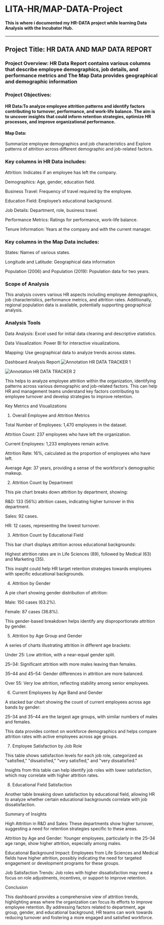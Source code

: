 # LITA-HR/MAP-DATA-Project
#### This is where i documented my HR-DATA project while learning Data Analysis with the Incubator Hub.
---

## Project Title: HR DATA AND MAP DATA REPORT

### Project  Overview: HR Data Report contains various columns that describe employee demographics, job details, and performance metrics and The Map Data provides geographical and demographic information

### Project Objectives: 
#### HR Data:To analyze employee attrition patterns and identify factors contributing to turnover, performance, and work-life balance. The aim is to uncover insights that could inform retention strategies, optimize HR processes, and improve organizational performance.

#### Map Data: 
Summarize employee demographics and job characteristics and Explore patterns of attrition across different demographic and job-related factors.


### Key columns in HR Data includes:

Attrition: Indicates if an employee has left the company.

Demographics: Age, gender, education field.

Business Travel: Frequency of travel required by the employee.

Education Field: Employee’s educational background.

Job Details: Department, role, business travel.

Performance Metrics: Ratings for performance, work-life balance.

Tenure Information: Years at the company and with the current manager.



### Key columns in the Map Data includes:

States: Names of various states.

Longitude and Latitude: Geographical data information 

Population (2006) and Population (2019): Population data for two years. 


### Scope of Analysis 
This analysis covers various HR aspects including employee demographics, job characteristics, performance metrics, and attrition rates. Additionally, regional population data is available, potentially supporting geographical analysis.


### Analysis Tools

Data Analysis: Excel used for initial data cleaning and descriptive statistics.

Data Visualization: Power BI for interactive visualizations.

Mapping: Use geographical data to analyze trends across states.


Dashboard Analysis Report
![Annotation HR DATA TRACKER 1](https://github.com/user-attachments/assets/061bf037-7ba2-4896-8887-9eeb7c23628c)

![Annotation HR DATA TRACKER 2](https://github.com/user-attachments/assets/2b6f66fb-55df-4c9a-9af3-a2967f20f6f6)






This helps to analyze employee attrition within the organization, identifying patterns across various demographic and job-related factors. This can help HR and management teams understand key factors contributing to employee turnover and develop strategies to improve retention.

Key Metrics and Visualizations

1. Overall Employee and Attrition Metrics

Total Number of Employees: 1,470 employees in the dataset.

Attrition Count: 237 employees who have left the organization.

Current Employees: 1,233 employees remain active.

Attrition Rate: 16%, calculated as the proportion of employees who have left.

Average Age: 37 years, providing a sense of the workforce's demographic makeup.



2. Attrition Count by Department

This pie chart breaks down attrition by department, showing:

R&D: 133 (56%) attrition cases, indicating higher turnover in this department.

Sales: 92 cases.

HR: 12 cases, representing the lowest turnover.




3. Attrition Count by Educational Field

This bar chart displays attrition across educational backgrounds:

Highest attrition rates are in Life Sciences (89), followed by Medical (63) and Marketing (35).

This insight could help HR target retention strategies towards employees with specific educational backgrounds.




4. Attrition by Gender

A pie chart showing gender distribution of attrition:

Male: 150 cases (63.2%).

Female: 87 cases (36.8%).


This gender-based breakdown helps identify any disproportionate attrition by gender.



5. Attrition by Age Group and Gender

A series of charts illustrating attrition in different age brackets:

Under 25: Low attrition, with a near-equal gender split.

25–34: Significant attrition with more males leaving than females.

35–44 and 45–54: Gender differences in attrition are more balanced.

Over 55: Very low attrition, reflecting stability among senior employees.




6. Current Employees by Age Band and Gender

A stacked bar chart showing the count of current employees across age bands by gender:

25–34 and 35–44 are the largest age groups, with similar numbers of males and females.

This data provides context on workforce demographics and helps compare attrition rates with active employees across age groups.




7. Employee Satisfaction by Job Role

This table shows satisfaction levels for each job role, categorized as "satisfied," "dissatisfied," "very satisfied," and "very dissatisfied."

Insights from this table can help identify job roles with lower satisfaction, which may correlate with higher attrition rates.



8. Educational Field Satisfaction

Another table breaking down satisfaction by educational field, allowing HR to analyze whether certain educational backgrounds correlate with job dissatisfaction.




Summary of Insights

High Attrition in R&D and Sales: These departments show higher turnover, suggesting a need for retention strategies specific to these areas.

Attrition by Age and Gender: Younger employees, particularly in the 25–34 age range, show higher attrition, especially among males.

Educational Background Impact: Employees from Life Sciences and Medical fields have higher attrition, possibly indicating the need for targeted engagement or development programs for these groups.

Job Satisfaction Trends: Job roles with higher dissatisfaction may need a focus on role adjustments, incentives, or support to improve retention.


Conclusion

This dashboard provides a comprehensive view of attrition trends, highlighting areas where the organization can focus its efforts to improve employee retention. By addressing factors related to department, age group, gender, and educational background, HR teams can work towards reducing turnover and fostering a more engaged and satisfied workforce.

